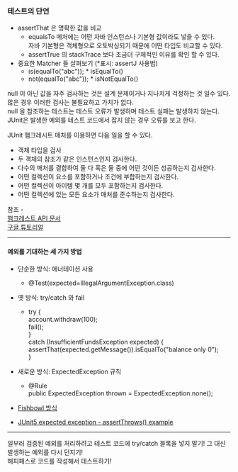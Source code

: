 ### 테스트의 단언
* assertThat 은 명확한 값을 비교
    * equalsTo 메처에는 어떤 자바 인스턴스나 기본형 값이라도 넣을 수 있다.  
      자바 기본형은 객체형으로 오토박싱되기 때문에 어떤 타입도 비교할 수 있다.
    * assertTrue 의 stackTrace 보다 조금더 구체적인 이유를 확인 할 수 있다.  
* 중요한 Matcher 들 살펴보기  (*표시: assertJ 사용법)
    * is(equalTo("abc")); * isEqualTo()
    * not(equalTo("abc")); * isNotEqualTo() 
  
null 이 아닌 값을 자주 검사하는 것은 설계 문제이거나 지나치게 걱정하는 것 일수 있다.  
많은 경우 이러한 검사는 불필요하고 가치가 없다.  
null 을 참조하는 테스트는 테스트 오류가 발생하며 테스트 실패는 발생하지 않는다.  
JUnit은 발생한 예외를 테스트 코드에서 잡지 않는 경우 오류를 보고 한다.

JUnit 햄크레시트 매처를 이용하면 다음 일을 할 수 있다.
* 객체 타입을 검사
* 두 객체의 참조가 같은 인스턴스인지 검사한다.
* 다수의 매처를 결합하여 둘 다 혹은 둘 중에 어떤 것이든 성공하는지 검사한다.
* 어떤 컬렉션이 요소를 포함하거나 조건에 부합하는지 검사한다.
* 어떤 컬렉션이 아이템 몇 개를 모두 포함하는지 검사한다.
* 어떤 컬렉션에 있는 모든 요소가 매처를 준수하는지 검사한다.

참조 -   
[햄크레스트 API 문서](https://goo.gl/g5W4xi)  
[구글 튜토리얼](https://goo.gl/g5W4xi)

--------------

#### 예외를 기대하는 세 가지 방법

* 단순한 방식: 애너테이션 사용
    * @Test(expected=IllegalArgumentException.class)
* 옛 방식: try/catch 와 fail
    * try {  
        account.withdraw(100);  
        fail();  
      }   
      catch (InsufficientFundsException expected) {  
        assertThat(expected.getMessage()).isEqualTo("balance only 0");    
      }
      
* 새로운 방식: ExpectedException 규칙
    * @Rule  
      public ExpectedException thrown = ExpectedException.none();
      
* [Fishbowl 방식](https://github.com/stefanbirkner/fishbowl)

* [JUnit5 expected exception - assertThrows() example](https://howtodoinjava.com/junit5/expected-exception-example/)
-------------------------

일부러 검증된 예외를 처리하려고 테스트 코드에 try/catch 블록을 넣지 말기!
그 대신 발생하는 예외를 다시 던지기!  
해피패스로 코드를 작성해서 테스트하기!
